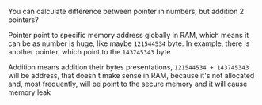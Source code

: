 You can calculate difference between pointer in numbers, but addition 2 pointers?

Pointer point to specific memory address globally in RAM, which means it 
can be as number is huge, like maybe `121544534` byte.
In example, there is another pointer, which point to the `143745343` byte

Addition means addition their bytes presentations, `121544534 + 143745343` 
will be address, that doesn't make sense in RAM, because it's not allocated and,
most frequently, will be point to the secure memory and it will cause memory leak
